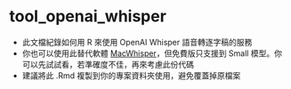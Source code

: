 # tool_openai_whisper

* 此文檔紀錄如何用 R 來使用 OpenAI Whisper 語音轉逐字稿的服務
* 你也可以使用此替代軟體 [MacWhisper]("https://goodsnooze.gumroad.com/l/macwhisper")，但免費版只支援到 Small 模型。你可以先試試看，若準確度不佳，再來考慮此份代碼
* 建議將此 .Rmd 複製到你的專案資料夾使用，避免覆蓋掉原檔案
